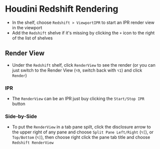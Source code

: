 # Houdini Redshift Rendering

- In the shelf, choose `Redshift > ViewportIPR` to start an IPR render view in the viewport
- Add the `Redshift` shelve if it's missing by clicking the `+` icon to the right of the list of shelves

## Render View

- Under the `Redshift` shelf, click `RenderView` to see the render (or you can just switch to the Render View (`⌥9`, switch back with `⌥1`) and click `Render`)

### IPR

- The `RenderView` can be an IPR just buy clicking the `Start/Stop IPR` button

### Side-by-Side

- To put the `RenderView` in a tab pane spilt, click the disclosure arrow to the upper right of any pane and choose `Split Pane Left/Right` (`⌥[`), or `Top/Bottom` (`⌥]`), then choose right click the pane tab title and choose `Redshift RenderView`

